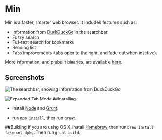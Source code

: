 # Min

Min is a faster, smarter web browser. It includes features such as:

* Information from [DuckDuckGo](https://duckduckgo.com) in the searchbar.
* Fuzzy search
* Full-text search for bookmarks
* Reading list
* Tabs improvements (tabs open to the right, and fade out when inactive).

More information, and prebuilt binaries, are available [here](https://palmeral.github.io/min/).

## Screenshots

![The searchbar, showing information from DuckDuckGo](http://palmeral.github.io/min/tour/img/searchbar_duckduckgo_answers.png)

![Expanded Tab Mode](http://palmeral.github.io/min/tour/img/expanded_tab_mode.png)
##Installing

* Install [Node](https://nodejs.org) and [Grunt](http://gruntjs.com).

* run ``` npm install ```, then run ```grunt```.

##Building
If you are using OS X, install [Homebrew](https://brew.sh), then run ```brew install fakeroot dpkg```.
Then run ```grunt build```.